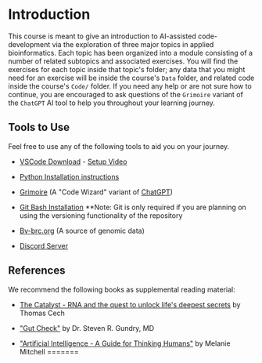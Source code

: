 <!--
Created by: Victoria Parrello
Last Updated: 2/8/2024
-->

# Introduction

This course is meant to give an introduction to AI-assisted code-development via the exploration of three major topics in applied bioinformatics. Each topic has been organized into a module consisting of a number of related subtopics and associated exercises. You will find the exercises for each topic inside that topic's folder; any data that you might need for an exercise will be inside the course's `Data` folder, and related code inside the course's  `Code/` folder. If you need any help or are not sure how to continue, you are encouraged to ask questions of the `Grimoire` variant of the `ChatGPT` AI tool to help you throughout your learning journey.

## Tools to Use

Feel free to use any of the following tools to aid you on your journey.

* [VSCode Download](https://code.visualstudio.com/download) - [Setup Video](https://code.visualstudio.com/docs/setup/setup-overview)

* [Python Installation instructions](https://github.com/PackeTsar/Install-Python)  

* [Grimoire](https://chatgpt.com/g/g-n7Rs0IK86-grimoire)  (A "Code Wizard" variant of [ChatGPT](https://chat.openai.com/))

* [Git Bash Installation](https://git-scm.com/downloads)
**Note: Git is only required if you are planning on using the versioning functionality of the repository

* [Bv-brc.org](https://www.bv-brc.org/)  (A source of genomic data)

* [Discord Server](https://discord.gg/2VCU2YVH8j) 

## References

We recommend the following books as supplemental reading material:

* [The Catalyst - RNA and the quest to unlock life's deepest secrets](https://books.google.com/books/about/The_Catalyst_RNA_and_the_Quest_to_Unlock.html?id=TizXEAAAQBAJ)
by Thomas Cech


* ["Gut Check"](https://books.google.com/books/about/Gut_Check.html?id=17S4EAAAQBAJ)
by Dr. Steven R. Gundry, MD

* ["Artificial Intelligence - A Guide for Thinking Humans"](https://www.google.com/books/edition/Artificial_Intelligence/65iEDwAAQBAJ?hl=en&gbpv=0)
by Melanie Mitchell
=======

